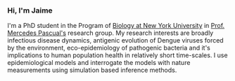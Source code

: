 ### Hi, I'm Jaime

I'm a PhD student in the Program of [Biology at New York University](https://as.nyu.edu/departments/biology.html) in [Prof. Mercedes Pascual's](https://as.nyu.edu/faculty/mercedes-pascual.html) research group. My research interests are broadly infectious disease dynamics, antigenic evolution of Dengue viruses forced by the environment, eco-epidemiology of pathogenic bacteria and it's implications to human population health in relatively short time-scales. I use epidemiological models and interrogate the models with nature measurements using simulation based inference methods.
